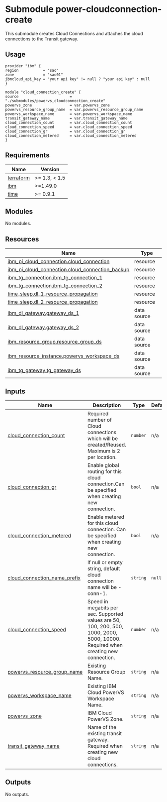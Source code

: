 # Submodule power-cloudconnection-create

This submodule creates Cloud Connections and attaches the cloud connections to the Transit gateway.

## Usage
```hcl
provider "ibm" {
region           = "sao"
zone             = "sao01"
ibmcloud_api_key = "your api key" != null ? "your api key" : null
}

module "cloud_connection_create" {
source                       = "./submodules/powervs_cloudconnection_create"
powervs_zone                 = var.powervs_zone
powervs_resource_group_name  = var.powervs_resource_group_name
powervs_workspace_name       = var.powervs_workspace_name
transit_gateway_name         = var.transit_gateway_name
cloud_connection_count       = var.cloud_connection_count
cloud_connection_speed       = var.cloud_connection_speed
cloud_connection_gr          = var.cloud_connection_gr
cloud_connection_metered     = var.cloud_connection_metered
}
```

<!-- BEGINNING OF PRE-COMMIT-TERRAFORM DOCS HOOK -->
## Requirements

| Name | Version |
|------|---------|
| <a name="requirement_terraform"></a> [terraform](#requirement\_terraform) | >= 1.3, < 1.5 |
| <a name="requirement_ibm"></a> [ibm](#requirement\_ibm) | >=1.49.0 |
| <a name="requirement_time"></a> [time](#requirement\_time) | >= 0.9.1 |

## Modules

No modules.

## Resources

| Name | Type |
|------|------|
| [ibm_pi_cloud_connection.cloud_connection](https://registry.terraform.io/providers/IBM-Cloud/ibm/latest/docs/resources/pi_cloud_connection) | resource |
| [ibm_pi_cloud_connection.cloud_connection_backup](https://registry.terraform.io/providers/IBM-Cloud/ibm/latest/docs/resources/pi_cloud_connection) | resource |
| [ibm_tg_connection.ibm_tg_connection_1](https://registry.terraform.io/providers/IBM-Cloud/ibm/latest/docs/resources/tg_connection) | resource |
| [ibm_tg_connection.ibm_tg_connection_2](https://registry.terraform.io/providers/IBM-Cloud/ibm/latest/docs/resources/tg_connection) | resource |
| [time_sleep.dl_1_resource_propagation](https://registry.terraform.io/providers/hashicorp/time/latest/docs/resources/sleep) | resource |
| [time_sleep.dl_2_resource_propagation](https://registry.terraform.io/providers/hashicorp/time/latest/docs/resources/sleep) | resource |
| [ibm_dl_gateway.gateway_ds_1](https://registry.terraform.io/providers/IBM-Cloud/ibm/latest/docs/data-sources/dl_gateway) | data source |
| [ibm_dl_gateway.gateway_ds_2](https://registry.terraform.io/providers/IBM-Cloud/ibm/latest/docs/data-sources/dl_gateway) | data source |
| [ibm_resource_group.resource_group_ds](https://registry.terraform.io/providers/IBM-Cloud/ibm/latest/docs/data-sources/resource_group) | data source |
| [ibm_resource_instance.powervs_workspace_ds](https://registry.terraform.io/providers/IBM-Cloud/ibm/latest/docs/data-sources/resource_instance) | data source |
| [ibm_tg_gateway.tg_gateway_ds](https://registry.terraform.io/providers/IBM-Cloud/ibm/latest/docs/data-sources/tg_gateway) | data source |

## Inputs

| Name | Description | Type | Default | Required |
|------|-------------|------|---------|:--------:|
| <a name="input_cloud_connection_count"></a> [cloud\_connection\_count](#input\_cloud\_connection\_count) | Required number of Cloud connections which will be created/Reused. Maximum is 2 per location. | `number` | n/a | yes |
| <a name="input_cloud_connection_gr"></a> [cloud\_connection\_gr](#input\_cloud\_connection\_gr) | Enable global routing for this cloud connection.Can be specified when creating new connection. | `bool` | n/a | yes |
| <a name="input_cloud_connection_metered"></a> [cloud\_connection\_metered](#input\_cloud\_connection\_metered) | Enable metered for this cloud connection. Can be specified when creating new connection. | `bool` | n/a | yes |
| <a name="input_cloud_connection_name_prefix"></a> [cloud\_connection\_name\_prefix](#input\_cloud\_connection\_name\_prefix) | If null or empty string, default cloud connection name will be <zone>-conn-1. | `string` | `null` | no |
| <a name="input_cloud_connection_speed"></a> [cloud\_connection\_speed](#input\_cloud\_connection\_speed) | Speed in megabits per sec. Supported values are 50, 100, 200, 500, 1000, 2000, 5000, 10000. Required when creating new connection. | `number` | n/a | yes |
| <a name="input_powervs_resource_group_name"></a> [powervs\_resource\_group\_name](#input\_powervs\_resource\_group\_name) | Existing Resource Group Name. | `string` | n/a | yes |
| <a name="input_powervs_workspace_name"></a> [powervs\_workspace\_name](#input\_powervs\_workspace\_name) | Existing IBM Cloud PowerVS Workspace Name. | `string` | n/a | yes |
| <a name="input_powervs_zone"></a> [powervs\_zone](#input\_powervs\_zone) | IBM Cloud PowerVS Zone. | `string` | n/a | yes |
| <a name="input_transit_gateway_name"></a> [transit\_gateway\_name](#input\_transit\_gateway\_name) | Name of the existing transit gateway. Required when creating new cloud connections. | `string` | n/a | yes |

## Outputs

No outputs.
<!-- END OF PRE-COMMIT-TERRAFORM DOCS HOOK -->
